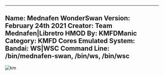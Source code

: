 -----------------------
Name: Mednafen WonderSwan
Version: February 24th 2021
Creator: Team Mednafen|Libretro
HMOD By: KMFDManic
Category: KMFD Cores
Emulated System: Bandai: WS|WSC
Command Line: /bin/mednafen-swan, /bin/ws, /bin/wsc
-----------------------
![km](https://i.imgur.com/w6zRICy.png)
